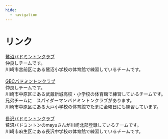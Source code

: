 ```yaml
---
hide:
  - navigation
---
```

# リンク

[鷺沼バドミントンクラブ](http://saginumabad.aikotoba.jp/)  
仲良しチームです。  
川崎市宮前区にある鷺沼小学校の体育館で練習しているチームです。  
</br>
[GBCバドミントンクラブ](http://gbcbado.iiyudana.net/)  
仲良しチームです。  
川崎市中原区にある武蔵新城高校・小学校の体育館で練習しているチームです。  
兄弟チームに　スパイダーマンバドミントンクラブがあります。  
川崎市中原区にある大戸小学校の体育館でたまに金曜日にも練習しています。  
</br>
[長沢バドミントンクラブ](http://nagasawabado.at-ninja.jp/)  
鷺沼バドミントンのmayuさんが川崎北部登録しているチームです。  
川崎市麻生区にある長沢中学校の体育館で練習しているチームです。
